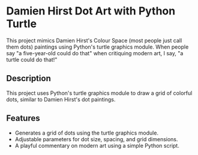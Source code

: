 # Damien Hirst Dot Art with Python Turtle

This project mimics Damien Hirst's Colour Space (most people just call them dots) paintings using Python's turtle graphics module. When people say "a five-year-old could do that" when critiquing modern art, I say, "a turtle could do that!"

## Description

This project uses Python's turtle graphics module to draw a grid of colorful dots, similar to Damien Hirst's dot paintings.

## Features

- Generates a grid of dots using the turtle graphics module.
- Adjustable parameters for dot size, spacing, and grid dimensions.
- A playful commentary on modern art using a simple Python script.
